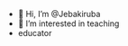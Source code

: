 - 👋 Hi, I’m @Jebakiruba
- 👀 I’m interested in teaching
- educator

<!---
Jebakiruba/Jebakiruba is a ✨ special ✨ repository because its `README.md` (this file) appears on your GitHub profile.
You can click the Preview link to take a look at your changes.
--->
